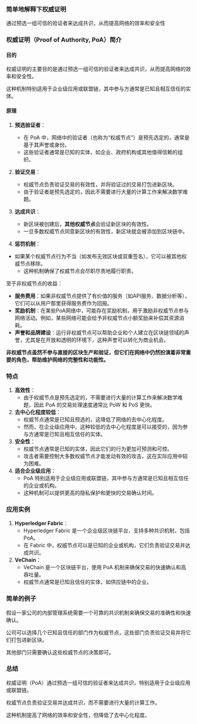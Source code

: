 ### 简单地解释下权威证明

通过预选一组可信的验证者来达成共识，从而提高网络的效率和安全性

### 权威证明（Proof of Authority, PoA）简介

#### 目的

权威证明的主要目的是通过预选一组可信的验证者来达成共识，从而提高网络的效率和安全性。

这种机制特别适用于企业级应用或联盟链，其中参与方通常是已知且相互信任的实体。

#### 原理

1. **预选验证者**：

    - 在 PoA 中，网络中的验证者（也称为“权威节点”）是预先选定的，通常是基于其声誉或身份。
    - 这些验证者通常是已知的实体，如企业、政府机构或其他值得信赖的组织。

2. **验证交易**：

    - 权威节点负责验证交易的有效性，并将验证过的交易打包进新区块。
    - 由于验证者是预先选定的，因此不需要进行大量的计算工作来解决数学难题。

3. **达成共识**：

    - 新区块被创建后，**其他权威节点**会验证新区块的有效性。
    - 一旦多数权威节点同意新区块的有效性，新区块就会被添加到区块链中。

4. **惩罚机制**：

- 如果某个权威节点行为不当（如发布无效区块或双重签名），它可以被其他权威节点移除。
    - 这种机制确保了权威节点会尽职尽责地履行职责。

至于非权威节点的收益：

- **服务费用**：如果非权威节点提供了有价值的服务（如API服务、数据分析等），它们可以从用户那里获得服务费作为回报。
- **奖励机制**：在某些PoA网络中，可能存在奖励机制，用于激励非权威节点参与网络活动。例如，某些网络可能会给予非权威节点小额奖励来补偿其资源消耗。
- **声誉和品牌建设**：运行非权威节点可以帮助企业和个人建立在区块链领域的声誉，尤其是在开放和透明的环境下，这种声誉可以转化为商业机会。

**非权威节点虽然不参与直接的区块生产和验证，但它们在网络中仍然扮演着非常重要的角色，帮助维护网络的完整性和功能性。**

### 特点

1. **高效性**：
    - 由于权威节点是预先选定的，不需要进行大量的计算工作来解决数学难题，因此 PoA 的交易处理速度通常比 PoW 和 PoS 更快。
2. **去中心化程度较低**：
    - 权威节点通常是已知且预选的，这降低了网络的去中心化程度。
    - 然而，在企业级应用中，这种较低的去中心化程度是可以接受的，因为参与方通常是已知且相互信任的实体。
3. **安全性**：
    - 权威节点通常是已知的实体，因此它们的行为更加可预测和可控。
    - 攻击者需要控制大多数权威节点才能发动有效的攻击，这在实际应用中较为困难。
4. **适合企业级应用**：
    - PoA 特别适用于企业级应用或联盟链，其中参与方通常是已知且相互信任的企业或机构。
    - 这种机制可以提供更高的隐私保护和更快的交易确认时间。

### 应用实例

1. **Hyperledger Fabric**：
    - Hyperledger Fabric 是一个企业级区块链平台，支持多种共识机制，包括 PoA。
    - 在 Fabric 中，权威节点可以是已知的企业或机构，它们负责验证交易并达成共识。
2. **VeChain**：
    - VeChain 是一个区块链平台，使用 PoA 机制来确保交易的快速确认和高吞吐量。
    - 权威节点通常是已知且信任的实体，如供应链中的企业。

### 简单的例子

假设一家公司的内部管理系统需要一个可靠的共识机制来确保交易的准确性和快速确认。

公司可以选择几个已知且信任的部门作为权威节点，这些部门负责验证交易并将它们打包进新区块。

其他部门只需要确认这些权威节点的决策即可。

### 总结

权威证明（PoA）通过预选一组可信的验证者来达成共识，特别适用于企业级应用或联盟链。

权威节点负责验证交易并达成共识，而不需要进行大量的计算工作。

这种机制提高了网络的效率和安全性，但降低了去中心化程度。

